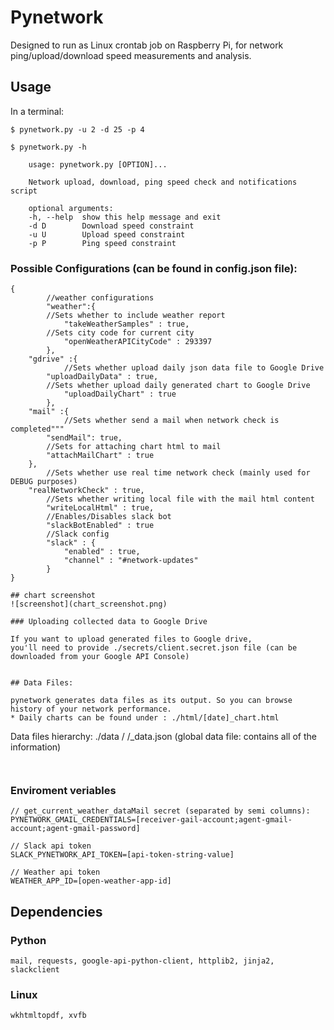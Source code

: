 # Pynetwork

Designed to run as Linux crontab job on Raspberry Pi, for network ping/upload/download speed measurements and analysis.


## Usage

In a terminal:

```
$ pynetwork.py -u 2 -d 25 -p 4
```

```
$ pynetwork.py -h

	usage: pynetwork.py [OPTION]...

	Network upload, download, ping speed check and notifications script

	optional arguments:
	-h, --help  show this help message and exit
	-d D        Download speed constraint
	-u U        Upload speed constraint
	-p P        Ping speed constraint
```

### Possible Configurations (can be found in config.json file):

```
{
    	//weather configurations
    	"weather":{
		//Sets whether to include weather report 
        	"takeWeatherSamples" : true,
		//Sets city code for current city
        	"openWeatherAPICityCode" : 293397 
    	},
	"gdrive" :{
        	//Sets whether upload daily json data file to Google Drive
		"uploadDailyData" : true,
		//Sets whether upload daily generated chart to Google Drive
        	"uploadDailyChart" : true
    	},
	"mail" :{
       		//Sets whether send a mail when network check is completed"""
		"sendMail": true,
		//Sets for attaching chart html to mail
		"attachMailChart" : true
 	},
    	//Sets whether use real time network check (mainly used for DEBUG purposes)
	"realNetworkCheck" : true,
    	//Sets whether writing local file with the mail html content
    	"writeLocalHtml" : true,
    	//Enables/Disables slack bot
    	"slackBotEnabled" : true
    	//Slack config
    	"slack" : {
            "enabled" : true,
            "channel" : "#network-updates"
        }
}

## chart screenshot
![screenshot](chart_screenshot.png)

### Uploading collected data to Google Drive

If you want to upload generated files to Google drive, 
you'll need to provide ./secrets/client.secret.json file (can be downloaded from your Google API Console)


## Data Files:

pynetwork generates data files as its output. So you can browse history of your network performance.
* Daily charts can be found under : ./html/[date]_chart.html
```
Data files hierarchy:
	./data
		/<date directory>
        		/<date>_data.json    (global data file: contains all of the information)
```


```
### Enviroment veriables

```
// get_current_weather_dataMail secret (separated by semi columns):
PYNETWORK_GMAIL_CREDENTIALS=[receiver-gail-account;agent-gmail-account;agent-gmail-password]

// Slack api token 
SLACK_PYNETWORK_API_TOKEN=[api-token-string-value]

// Weather api token 
WEATHER_APP_ID=[open-weather-app-id]
```

## Dependencies

### Python
```
mail, requests, google-api-python-client, httplib2, jinja2, slackclient
```
### Linux
```
wkhtmltopdf, xvfb
```
